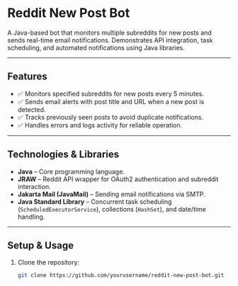 # Reddit New Post Bot

A Java-based bot that monitors multiple subreddits for new posts and sends real-time email notifications. Demonstrates API integration, task scheduling, and automated notifications using Java libraries.

---

## Features
- ✅ Monitors specified subreddits for new posts every 5 minutes.  
- ✅ Sends email alerts with post title and URL when a new post is detected.  
- ✅ Tracks previously seen posts to avoid duplicate notifications.  
- ✅ Handles errors and logs activity for reliable operation.

---

## Technologies & Libraries
- **Java** – Core programming language.  
- **JRAW** – Reddit API wrapper for OAuth2 authentication and subreddit interaction.  
- **Jakarta Mail (JavaMail)** – Sending email notifications via SMTP.  
- **Java Standard Library** – Concurrent task scheduling (`ScheduledExecutorService`), collections (`HashSet`), and date/time handling.

---

## Setup & Usage
1. Clone the repository:
   ```bash
   git clone https://github.com/yourusername/reddit-new-post-bot.git

